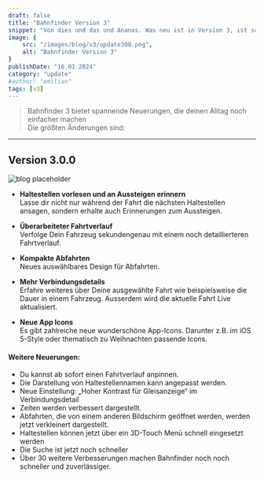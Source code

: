 ```yaml
---
draft: false
title: "Bahnfinder Version 3"
snippet: "Von dies und das und Ananas. Was neu ist in Version 3, ist schon krass."
image: {
    src: "/images/blog/v3/update300.png",
    alt: "Bahnfinder Version 3"
}
publishDate: "16.01.2024"
category: "update"
#author: "emilian"
tags: [v3]
---
```


> Bahnfinder 3 bietet spannende Neuerungen, die deinen Alltag noch einfacher machen<br>Die größten Änderungen sind:

---

## <a name="300"></a>Version 3.0.0
![blog placeholder](/images/blog/v3/300-hero.png)

- **Haltestellen vorlesen und an Aussteigen erinnern**<br>
    Lasse dir nicht nur während der Fahrt die nächsten Haltestellen ansagen, sondern erhalte auch Erinnerungen zum Aussteigen.

- **Überarbeiteter Fahrtverlauf**<br>
    Verfolge Dein Fahrzeug sekundengenau mit einem noch detaillierteren Fahrtverlauf.

- **Kompakte Abfahrten**<br>
    Neues auswählbares Design für Abfahrten.

- **Mehr Verbindungsdetails**<br>
    Erfahre weiteres über Deine ausgewählte Fahrt wie beispielsweise die Dauer in einem Fahrzeug. Ausserdem wird die aktuelle Fahrt Live aktualisiert.

- **Neue App Icons**<br>
    Es gibt zahlreiche neue wunderschöne App-Icons. Darunter z.B. im iOS 5-Style oder thematisch zu Weihnachten passende Icons.


#### Weitere Neuerungen:

- Du kannst ab sofort einen Fahrtverlauf anpinnen.
- Die Darstellung von Haltestellennamen kann angepasst werden.
- Neue Einstellung: „Hoher Kontrast für Gleisanzeige“ im Verbindungsdetail
- Zeiten werden verbessert dargestellt.
- Abfahrten, die von einem anderen Bildschirm geöffnet werden, werden jetzt verkleinert dargestellt.
- Haltestellen können jetzt über ein 3D-Touch Menü schnell eingesetzt werden
- Die Suche ist jetzt noch schneller
- Über 30 weitere Verbesserungen machen Bahnfinder noch noch schneller und zuverlässiger.